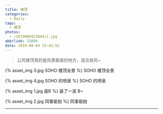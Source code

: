 ```yaml
---
title: 楼顶
categories:
  - Daily
tags:
  - 楼顶
photos:
  - /2019080423894/1.jpg
abbrlink: 23894
date: 2019-08-04 15:42:52
---
```


> 公司楼顶真的是风景极美的地方，适合放风~

<!-- more -->

{% asset_img 3.jpg SOHO 楼顶全景 %}
SOHO 楼顶全景

{% asset_img 4.jpg SOHO 的喷泉 %}
SOHO 的喷泉

{% asset_img 1.jpg 装B %}
装了一波 B~

{% asset_img 2.jpg 同事偷拍 %}
同事偷拍

---
